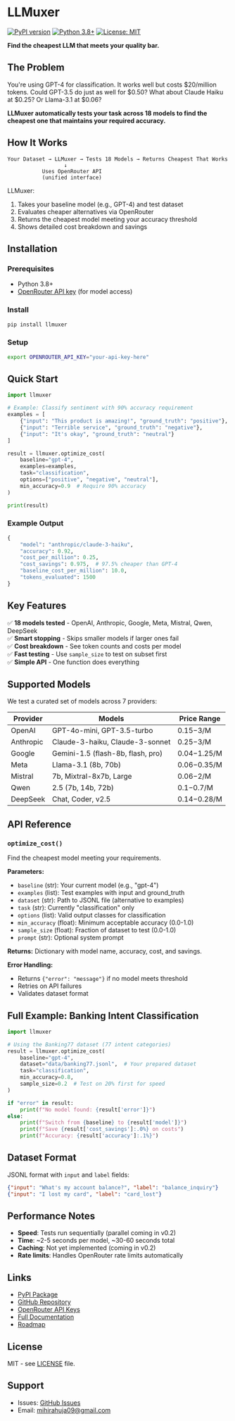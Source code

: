 # LLMuxer

[![PyPI version](https://badge.fury.io/py/llmuxer.svg)](https://pypi.org/project/llmuxer/)
[![Python 3.8+](https://img.shields.io/badge/python-3.8+-blue.svg)](https://www.python.org/downloads/)
[![License: MIT](https://img.shields.io/badge/License-MIT-yellow.svg)](https://opensource.org/licenses/MIT)

**Find the cheapest LLM that meets your quality bar.**

## The Problem

You're using GPT-4 for classification. It works well but costs $20/million tokens. Could GPT-3.5 do just as well for $0.50? What about Claude Haiku at $0.25? Or Llama-3.1 at $0.06?

**LLMuxer automatically tests your task across 18 models to find the cheapest one that maintains your required accuracy.**

## How It Works

```
Your Dataset → LLMuxer → Tests 18 Models → Returns Cheapest That Works
                  ↓
           Uses OpenRouter API
           (unified interface)
```

LLMuxer:
1. Takes your baseline model (e.g., GPT-4) and test dataset
2. Evaluates cheaper alternatives via OpenRouter
3. Returns the cheapest model meeting your accuracy threshold
4. Shows detailed cost breakdown and savings

## Installation

### Prerequisites
- Python 3.8+
- [OpenRouter API key](https://openrouter.ai/keys) (for model access)

### Install
```bash
pip install llmuxer
```

### Setup
```bash
export OPENROUTER_API_KEY="your-api-key-here"
```

## Quick Start

```python
import llmuxer

# Example: Classify sentiment with 90% accuracy requirement
examples = [
    {"input": "This product is amazing!", "ground_truth": "positive"},
    {"input": "Terrible service", "ground_truth": "negative"},
    {"input": "It's okay", "ground_truth": "neutral"}
]

result = llmuxer.optimize_cost(
    baseline="gpt-4",
    examples=examples,
    task="classification",
    options=["positive", "negative", "neutral"],
    min_accuracy=0.9  # Require 90% accuracy
)

print(result)
```

### Example Output
```python
{
    "model": "anthropic/claude-3-haiku",
    "accuracy": 0.92,
    "cost_per_million": 0.25,
    "cost_savings": 0.975,  # 97.5% cheaper than GPT-4
    "baseline_cost_per_million": 10.0,
    "tokens_evaluated": 1500
}
```

## Key Features

✅ **18 models tested** - OpenAI, Anthropic, Google, Meta, Mistral, Qwen, DeepSeek  
✅ **Smart stopping** - Skips smaller models if larger ones fail  
✅ **Cost breakdown** - See token counts and costs per model  
✅ **Fast testing** - Use `sample_size` to test on subset first  
✅ **Simple API** - One function does everything  

## Supported Models

We test a curated set of models across 7 providers:

| Provider | Models | Price Range |
|----------|--------|-------------|
| OpenAI | GPT-4o-mini, GPT-3.5-turbo | $0.15-$3/M |
| Anthropic | Claude-3-haiku, Claude-3-sonnet | $0.25-$3/M |
| Google | Gemini-1.5 (flash-8b, flash, pro) | $0.04-$1.25/M |
| Meta | Llama-3.1 (8b, 70b) | $0.06-$0.35/M |
| Mistral | 7b, Mixtral-8x7b, Large | $0.06-$2/M |
| Qwen | 2.5 (7b, 14b, 72b) | $0.1-$0.7/M |
| DeepSeek | Chat, Coder, v2.5 | $0.14-$0.28/M |

## API Reference

### `optimize_cost()`

Find the cheapest model meeting your requirements.

**Parameters:**
- `baseline` (str): Your current model (e.g., "gpt-4")
- `examples` (list): Test examples with input and ground_truth
- `dataset` (str): Path to JSONL file (alternative to examples)
- `task` (str): Currently "classification" only
- `options` (list): Valid output classes for classification
- `min_accuracy` (float): Minimum acceptable accuracy (0.0-1.0)
- `sample_size` (float): Fraction of dataset to test (0.0-1.0)
- `prompt` (str): Optional system prompt

**Returns:**
Dictionary with model name, accuracy, cost, and savings.

**Error Handling:**
- Returns `{"error": "message"}` if no model meets threshold
- Retries on API failures
- Validates dataset format

## Full Example: Banking Intent Classification

```python
import llmuxer

# Using the Banking77 dataset (77 intent categories)
result = llmuxer.optimize_cost(
    baseline="gpt-4",
    dataset="data/banking77.jsonl",  # Your prepared dataset
    task="classification",
    min_accuracy=0.8,
    sample_size=0.2  # Test on 20% first for speed
)

if "error" in result:
    print(f"No model found: {result['error']}")
else:
    print(f"Switch from {baseline} to {result['model']}")
    print(f"Save {result['cost_savings']:.0%} on costs")
    print(f"Accuracy: {result['accuracy']:.1%}")
```

## Dataset Format

JSONL format with `input` and `label` fields:
```json
{"input": "What's my account balance?", "label": "balance_inquiry"}
{"input": "I lost my card", "label": "card_lost"}
```

## Performance Notes

- **Speed**: Tests run sequentially (parallel coming in v0.2)
- **Time**: ~2-5 seconds per model, ~30-60 seconds total
- **Caching**: Not yet implemented (coming in v0.2)
- **Rate limits**: Handles OpenRouter rate limits automatically

## Links

- [PyPI Package](https://pypi.org/project/llmuxer/)
- [GitHub Repository](https://github.com/mihirahuja/llmuxer)
- [OpenRouter API Keys](https://openrouter.ai/keys)
- [Full Documentation](https://github.com/mihirahuja/llmuxer/tree/main/docs)
- [Roadmap](https://github.com/mihirahuja/llmuxer/blob/main/ROADMAP.md)

## License

MIT - see [LICENSE](LICENSE) file.

## Support

- Issues: [GitHub Issues](https://github.com/mihirahuja/llmuxer/issues)
- Email: mihirahuja09@gmail.com